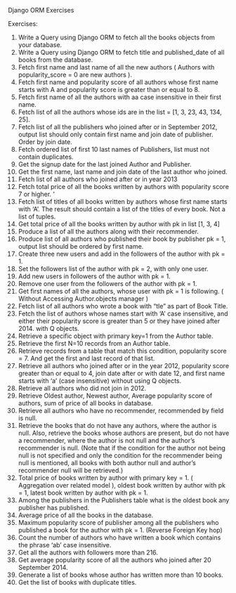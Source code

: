 Django ORM Exercises

Exercises:
1. Write a Query using Django ORM to fetch all the books objects from your database.
2. Write a Query using Django ORM to fetch title and published_date of all books from the database. 
3. Fetch first name and last name of all the new authors ( Authors with popularity_score = 0 are new authors ). 
4. Fetch first name and popularity score of all authors whose first name starts with A and popularity score is greater than or equal to 8. 
5. Fetch first name of all the authors with aa case insensitive in their first name. 
6. Fetch list of all the authors whose ids are in the list = [1, 3, 23, 43, 134, 25]. 
7. Fetch list of all the publishers who joined after or in September 2012, output list should only contain first name and join date of publisher. Order by join date. 
8. Fetch ordered list of first 10 last names of Publishers, list must not contain duplicates. 
9. Get the signup date for the last joined Author and Publisher. 
10. Get the first name, last name and join date of the last author who joined. 
11. Fetch list of all authors who joined after or in year 2013 
12. Fetch total price of all the books written by authors with popularity score 7 or higher. '
13. Fetch list of titles of all books written by authors whose first name starts with ‘A’. The result should contain a list of the titles of every book. Not a list of tuples. 
14. Get total price of all the books written by author with pk in list [1, 3, 4]
15. Produce a list of all the authors along with their recommender. 
16. Produce list of all authors who published their book by publisher pk = 1, output list should be ordered by first name. 
17. Create three new users and add in the followers of the author with pk = 1. 
18. Set the followers list of the author with pk = 2, with only one user. 
19. Add new users in followers of the author with pk = 1. 
20. Remove one user from the followers of the author with pk = 1. 
21. Get first names of all the authors, whose user with pk = 1 is following. ( Without Accessing Author.objects manager )
22. Fetch list of all authors who wrote a book with “tle” as part of Book Title. 
23. Fetch the list of authors whose names start with ‘A’ case insensitive, and either their popularity score is greater than 5 or they have joined after 2014. with Q objects. 
24. Retrieve a specific object with primary key=1 from the Author table. 
25. Retrieve the first N=10 records from an Author table. 
26. Retrieve records from a table that match this condition, popularity score = 7. And get the first and last record of that list. 
27. Retrieve all authors who joined after or in the year 2012, popularity score greater than or equal to 4, join date after or with date 12, and first name starts with ‘a’ (case insensitive) without using Q objects. 
28. Retrieve all authors who did not join in 2012. 
29. Retrieve Oldest author, Newest author, Average popularity score of authors, sum of price of all books in database. 
30. Retrieve all authors who have no recommender, recommended by field is null. 
31. Retrieve the books that do not have any authors, where the author is null. Also, retrieve the books whose authors are present, but do not have a recommender, where the author is not null and the author’s recommender is null. (Note that if the condition for the author not being null is not specified and only the condition for the recommender being null is mentioned, all books with both author null and author’s recommender null will be retrieved.)
32. Total price of books written by author with primary key = 1. ( Aggregation over related model ), oldest book written by author with pk = 1, latest book written by author with pk = 1. 
33. Among the publishers in the Publishers table what is the oldest book any publisher has published. 
34. Average price of all the books in the database. 
35. Maximum popularity score of publisher among all the publishers who published a book for the author with pk = 1. (Reverse Foreign Key hop)
36. Count the number of authors who have written a book which contains the phrase ‘ab’ case insensitive. 
37. Get all the authors with followers more than 216. 
38. Get average popularity score of all the authors who joined after 20 September 2014. 
39. Generate a list of books whose author has written more than 10 books. 
40. Get the list of books with duplicate titles.
